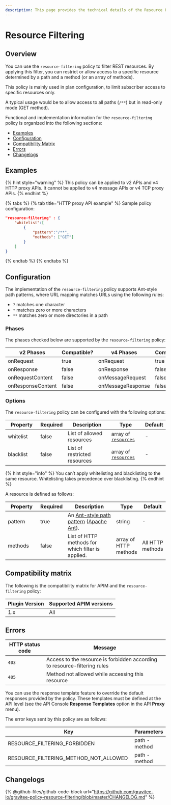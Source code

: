 ```yaml
---
description: This page provides the technical details of the Resource Filtering policy
---
```


# Resource Filtering

## Overview

You can use the `resource-filtering` policy to filter REST resources. By applying this filter, you can restrict or allow access to a specific resource determined by a path and a method (or an array of methods).

This policy is mainly used in plan configuration, to limit subscriber access to specific resources only.

A typical usage would be to allow access to all paths (`/**`) but in read-only mode (GET method).

Functional and implementation information for the `resource-filtering` policy is organized into the following sections:

* [Examples](resource-filtering.md#examples)
* [Configuration](resource-filtering.md#configuration)
* [Compatibility Matrix](resource-filtering.md#compatibility-matrix)
* [Errors](resource-filtering.md#errors)
* [Changelogs](resource-filtering.md#changelogs)

## Examples

{% hint style="warning" %}
This policy can be applied to v2 APIs and v4 HTTP proxy APIs. It cannot be applied to v4 message APIs or v4 TCP proxy APIs.
{% endhint %}

{% tabs %}
{% tab title="HTTP proxy API example" %}
Sample policy configuration:

```json
"resource-filtering" : {
    "whitelist":[
        {
            "pattern":"/**",
            "methods": ["GET"]
        }
    ]
}
```
{% endtab %}
{% endtabs %}

## Configuration

The implementation of the `resource-filtering` policy supports Ant-style path patterns, where URL mapping matches URLs using the following rules:

* `?` matches one character
* `*` matches zero or more characters
* `**` matches zero or more directories in a path

### Phases

The phases checked below are supported by the `resource-filtering` policy:

<table data-full-width="false"><thead><tr><th width="209">v2 Phases</th><th width="135" data-type="checkbox">Compatible?</th><th width="203.41136671177264">v4 Phases</th><th data-type="checkbox">Compatible?</th></tr></thead><tbody><tr><td>onRequest</td><td>true</td><td>onRequest</td><td>true</td></tr><tr><td>onResponse</td><td>false</td><td>onResponse</td><td>false</td></tr><tr><td>onRequestContent</td><td>false</td><td>onMessageRequest</td><td>false</td></tr><tr><td>onResponseContent</td><td>false</td><td>onMessageResponse</td><td>false</td></tr></tbody></table>

### Options

The `resource-filtering` policy can be configured with the following options:

<table><thead><tr><th width="156">Property</th><th data-type="checkbox">Required</th><th width="243">Description</th><th width="155">Type</th><th>Default</th></tr></thead><tbody><tr><td>whitelist</td><td>false</td><td>List of allowed resources</td><td>array of <a href="https://docs.gravitee.io/apim/3.x/apim_policies_resource_filtering.html#gravitee-policy-resource-filtering-resource"><code>resources</code></a></td><td>-</td></tr><tr><td>blacklist</td><td>false</td><td>List of restricted resources</td><td>array of <a href="https://docs.gravitee.io/apim/3.x/apim_policies_resource_filtering.html#gravitee-policy-resource-filtering-resource"><code>resources</code></a></td><td>-</td></tr></tbody></table>

{% hint style="info" %}
You can’t apply whitelisting and blacklisting to the same resource. Whitelisting takes precedence over blacklisting.
{% endhint %}

A resource is defined as follows:

<table><thead><tr><th width="122">Property</th><th data-type="checkbox">Required</th><th width="230">Description</th><th>Type</th><th>Default</th></tr></thead><tbody><tr><td>pattern</td><td>true</td><td>An <a href="https://docs.gravitee.io/apim/3.x/apim_policies_resource_filtering.html#gravitee-policy-resource-filtering-ant">Ant-style path pattern</a> (<a href="http://ant.apache.org/">Apache Ant</a>).</td><td>string</td><td>-</td></tr><tr><td>methods</td><td>false</td><td>List of HTTP methods for which filter is applied.</td><td>array of HTTP methods</td><td>All HTTP methods</td></tr></tbody></table>

## Compatibility matrix

The following is the compatibility matrix for APIM and the `resource-filtering` policy:

<table data-full-width="false"><thead><tr><th>Plugin Version</th><th>Supported APIM versions</th></tr></thead><tbody><tr><td>1.x</td><td>All</td></tr></tbody></table>

## Errors

| HTTP status code | Message                                                                   |
| ---------------- | ------------------------------------------------------------------------- |
| `403`            | Access to the resource is forbidden according to resource-filtering rules |
| `405`            | Method not allowed while accessing this resource                          |

You can use the response template feature to override the default responses provided by the policy. These templates must be defined at the API level (see the API Console **Response Templates** option in the API **Proxy** menu).

The error keys sent by this policy are as follows:

<table><thead><tr><th width="428.5">Key</th><th>Parameters</th></tr></thead><tbody><tr><td>RESOURCE_FILTERING_FORBIDDEN</td><td>path - method</td></tr><tr><td>RESOURCE_FILTERING_METHOD_NOT_ALLOWED</td><td>path - method</td></tr></tbody></table>

## Changelogs

{% @github-files/github-code-block url="https://github.com/gravitee-io/gravitee-policy-resource-filtering/blob/master/CHANGELOG.md" %}
